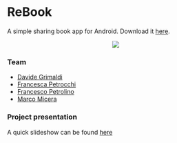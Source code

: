 # ReBook

A simple sharing book app for Android. Download it [here](http://marcomicera.altervista.org/koko.apk).
<br />
<p align="center"><img src="http://rbk.altervista.org/app2.png"/></p>

### Team

- [Davide Grimaldi](https://github.com/dgrimaldi)
- [Francesca Petrocchi](https://github.com/francipetrocchi)
- [Francesco Petrolino](https://github.com/FrancescoPetro)
- [Marco Micera](https://github.com/marcomicera)

### Project presentation

A quick slideshow can be found [here](https://docs.google.com/presentation/d/1BhJkaHjowAq2R_E4sTybv5Crc9nghLY5N8HZON2GRn0/edit?usp=sharing)
